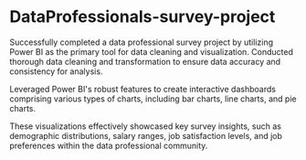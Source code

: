 # DataProfessionals-survey-project

Successfully completed a data professional survey project by utilizing Power BI as the primary tool for data cleaning and
 visualization. Conducted thorough data cleaning and transformation to ensure data accuracy and consistency for analysis.
 
 Leveraged Power BI's robust features to create interactive dashboards comprising various types of charts, including bar charts, line charts,
  and pie charts.
  
  These visualizations effectively showcased key survey insights, such as demographic distributions, salary ranges, job satisfaction levels,
 and job  preferences within the data professional community.

